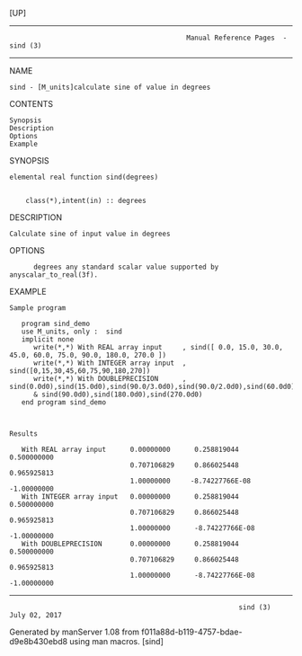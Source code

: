 [UP]

-----------------------------------------------------------------------------------------------------------------------------------
                                                Manual Reference Pages  - sind (3)
-----------------------------------------------------------------------------------------------------------------------------------
                                                                 
NAME

    sind - [M_units]calculate sine of value in degrees

CONTENTS

    Synopsis
    Description
    Options
    Example

SYNOPSIS

    elemental real function sind(degrees)


        class(*),intent(in) :: degrees

DESCRIPTION

    Calculate sine of input value in degrees

OPTIONS

          degrees any standard scalar value supported by anyscalar_to_real(3f).

EXAMPLE

    Sample program

       program sind_demo
       use M_units, only :  sind
       implicit none
          write(*,*) With REAL array input     , sind([ 0.0, 15.0, 30.0, 45.0, 60.0, 75.0, 90.0, 180.0, 270.0 ])
          write(*,*) With INTEGER array input  , sind([0,15,30,45,60,75,90,180,270])
          write(*,*) With DOUBLEPRECISION      , sind(0.0d0),sind(15.0d0),sind(90.0/3.0d0),sind(90.0/2.0d0),sind(60.0d0),sind(75.0d0),&
          & sind(90.0d0),sind(180.0d0),sind(270.0d0)
       end program sind_demo



    Results

       With REAL array input      0.00000000      0.258819044      0.500000000
                                  0.707106829     0.866025448      0.965925813
                                  1.00000000     -8.74227766E-08  -1.00000000
       With INTEGER array input   0.00000000      0.258819044      0.500000000
                                  0.707106829     0.866025448      0.965925813
                                  1.00000000      -8.74227766E-08  -1.00000000
       With DOUBLEPRECISION       0.00000000      0.258819044      0.500000000
                                  0.707106829     0.866025448      0.965925813
                                  1.00000000      -8.74227766E-08  -1.00000000



-----------------------------------------------------------------------------------------------------------------------------------

                                                             sind (3)                                                 July 02, 2017

Generated by manServer 1.08 from f011a88d-b119-4757-bdae-d9e8b430ebd8 using man macros.
                                                              [sind]
